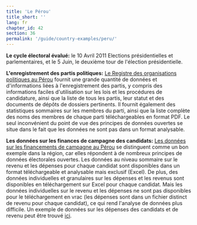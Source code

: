 ```yaml
---
title: 'Le Pérou'
title_short: ''
lang: fr
chapter_id: 42
section: 36
permalink: '/guide/country-examples/peru/'
---
```


**Le cycle électoral évalué:** le 10 Avril 2011 Elections présidentielles et parlementaires, et le 5 Juin, le deuxième tour de l'élection présidentielle.

**L'enregistrement des partis politiques:** [Le Registre des organisations politiques au Pérou](http://190.81.186.197/srop_publico/6Consulta/con_PadronAfil.aspx) fournit une grande quantité de données et d'informations liées à l'enregistrement des partis, y compris des informations faciles d'utilisation sur les lois et les procédures de candidature, ainsi que la liste de tous les partis, leur statut et des documents de dépôts de dossiers pertinents. Il fournit également des statistiques sommaires sur les membres du parti, ainsi que la liste complète des noms des membres de chaque parti téléchargeables en format PDF. Le seul inconvénient du point de vue des principes de données ouvertes se situe dans le fait que les données ne sont pas dans un format analysable.

**Les données sur les finances de campagne des candidats:** [Les données sur les financements de campagne au Pérou](http://www.web.onpe.gob.pe/modFondosPartidarios/gsfp2011/candidato_menu.php) se distinguent comme un bon exemple dans la région, car elles répondent à de nombreux principes de données électorales ouvertes. Les données au niveau sommaire sur le revenu et les dépenses pour chaque candidat sont disponibles dans un format téléchargeable et analysable mais exclusif (Excel). De plus, des données individuelles et granulaires sur les dépenses et les revenus sont disponibles en téléchargement sur Excel pour chaque candidat. Mais les données individuelles sur le revenu et les dépenses ne sont pas disponibles pour le téléchargement en vrac (les dépenses sont dans un fichier distinct de revenu pour chaque candidat), ce qui rend l'analyse de données plus difficile. Un exemple de données sur les dépenses des candidats et de revenu peut être trouvé [ici](http://www.web.onpe.gob.pe/modFondosPartidarios/gsfp2011/candidato_detalle.php?t=p&a=ALIANZA%20POR%20EL%20GRAN%20CAMBIO&d=AREQUIPA).
